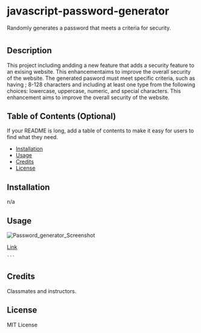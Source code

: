 # javascript-password-generator
Randomly generates a password that meets a criteria for security.
# <Password Generator>

## Description

This project including andding a new feature that adds a security feature to an exising website. This enhancementaims to improve the overall security of the website. The generated pasword must meet specific criteria, such as having ; 8-128 characters
and including at least one type from the following choices: lowercase, uppercase, numeric, and special characters. This enhancement aims to improve the overall security of the website.

## Table of Contents (Optional)

If your README is long, add a table of contents to make it easy for users to find what they need.

- [Installation](#installation)
- [Usage](#usage)
- [Credits](#credits)
- [License](#license)

## Installation

n/a

## Usage
![Password_generator_Screenshot](https://github.com/jassakoch/javascript-password-generator/assets/140959169/ee19f1ec-a08a-4d39-9ab6-52fa0a0523d9)

[Link](https://jassakoch.github.io/javascript-password-generator/)

    ```

## Credits

Classmates and  instructors.

## License
MIT License
